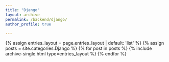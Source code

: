 ```yaml
---
title: "Django"
layout: archive
permalink: /backend/django/
author_profile: true

---
```


{% assign entries_layout = page.entries_layout | default: 'list' %}
{% assign posts = site.categories.Django %}
{% for post in posts %} {% include archive-single.html type=entries_layout %} {% endfor %}
